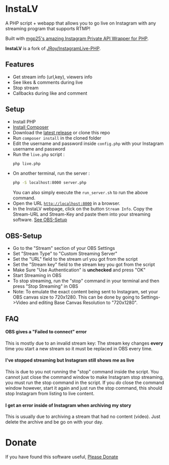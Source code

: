 # InstaLV

A PHP script + webapp that allows you to go live on Instagram with any streaming program that supports RTMP!

Built with [mgp25's amazing Instagram Private API Wrapper for PHP](https://github.com/mgp25/Instagram-API/).

**InstaLV** is a fork of [JRoy/InstagramLive-PHP](https://github.com/JRoy/InstagramLive-PHP).

## Features

* Get stream info (url,key), viewers info
* See likes & comments during live
* Stop stream
* Callbacks during like and comment

## Setup

* Install PHP
* [Install Composer](https://getcomposer.org/download/)
* Download the [latest release](https://github.com/subins2000/InstaLV/releases) or clone this repo
* Run ```composer install``` in the cloned folder
* Edit the username and password inside `config.php` with your Instagram username and password
* Run the `live.php` script :
    ```bash
    php live.php
    ```
* On another terminal, run the server :
    ```bash
    php -S localhost:8000 server.php
    ```
  You can also simply execute the `run_server.sh` to run the above command.
* Open the URL [`http://localhost:8000`](http://localhost:8000) in a browser.
* In the InstaLV webpage, click on the button `Stream Info`. Copy the Stream-URL and Stream-Key and paste them into your streaming software. [See OBS-Setup](#obs-setup)

## OBS-Setup

* Go to the "Stream" section of your OBS Settings
* Set "Stream Type" to "Custom Streaming Server"
* Set the "URL" field to the stream url you got from the script
* Set the "Stream key" field to the stream key you got from the script
* Make Sure "Use Authentication" is **unchecked** and press "OK"
* Start Streaming in OBS
* To stop streaming, run the "stop" command in your terminal and then press "Stop Streaming" in OBS
* Note: To emulate the exact content being sent to Instagram, set your OBS canvas size to 720x1280. This can be done by going to Settings->Video and editing Base Canvas Resolution to "720x1280".

## FAQ

#### OBS gives a "Failed to connect" error

This is mostly due to an invalid stream key: The stream key changes **every** time you start a new stream so it must be replaced in OBS every time.

#### I've stopped streaming but Instagram still shows me as live

This is due to you not running the "stop" command inside the script. You cannot just close the command window to make Instagram stop streaming, you must run the stop command in the script. If you *do* close the command window however, start it again and just run the stop command, this should stop Instagram from listing to live content.

#### I get an error inside of Instagram when archiving my story

This is usually due to archiving a stream that had no content (video). Just delete the archive and be go on with your day.

# Donate

If you have found this software useful, [Please Donate](https://subinsb.com/donate)
